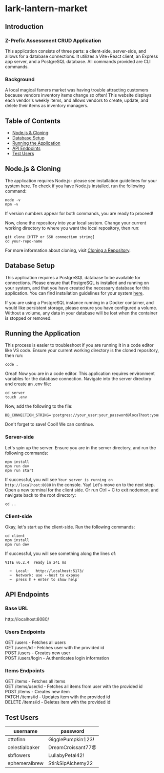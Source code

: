 # lark-lantern-market

## Introduction

### Z-Prefix Assessment CRUD Application
This application consists of three parts: a client-side, server-side, and allows for a database connections.
It utilizes a Vite+React client, an Express app server, and a PostgreSQL database. All commands provided are CLI commands.

### Background
A local magical famers market was having trouble attracting customers because vendors inventory items change so often! This website displays each vendor's weekly items, and allows vendors to create, update, and delete their items as inventory managers.


## Table of Contents
- [Node.js & Cloning](#nodejs--cloning)
- [Database Setup](#database-setup)
- [Running the Application](#running-the-application)
- [API Endpoints](#api-endpoints)
- [Test Users](#test-users)

## Node.js & Cloning
The application requires Node.js- please see installation guidelines for your system [here](https://nodejs.org/en/download).
To check if you have Node.js installed, run the following command:
```
node -v
npm -v
```
If version numbers appear for both commands, you are ready to proceed!

Now, clone the repository into your local system. Change your current working directory to where you want the local repository, then run:
```
git clone [HTTP or SSH connection string]
cd your-repo-name
```
For more information about cloning, visit [Cloning a Repository](https://docs.github.com/en/repositories/creating-and-managing-repositories/cloning-a-repository).

## Database Setup
This application requires a PostgreSQL database to be available for connections. Please ensure that PostgreSQL is installed and running on your system, and that you have created the necessary database for this application. You can find installation guidelines for your system [here](https://www.postgresql.org/download/).

If you are using a PostgreSQL instance running in a Docker container, and would like persistent storage, please ensure you have configured a volume. Without a volume, any data in your database will be lost when the container is stopped or removed.

## Running the Application
This process is easier to troubleshoot if you are running it in a code editor like VS code. Ensure your current working directory is the cloned repository, then run:
```
code .
```
Great! Now you are in a code editor. This application requires environment variables for the database connection. Navigate into the server directory and create an .env file:
```
cd server
touch .env
```
Now, add the following to the file:
```
DB_CONNECTION_STRING='postgres://your_user:your_password@localhost:your_port/your_database'
```
Don't forget to save! Cool! We can continue.

### Server-side
Let's spin up the server. Ensure you are in the server directory, and run the following commands:
```
npm install
npm run dev
npm run start
```
If successful, you will see `Your server is running on http://localhost:8080` in the console.
Yay! Let's move on to the next step. Open a new terminal for the client side. Or run Ctrl + C to exit nodemon, and navigate back to the root directory:
```
cd ..
```

### Client-side
Okay, let's start up the client-side. Run the following commands:
```
cd client
npm install
npm run dev
```
If successful, you will see something along the lines of:

```
VITE v6.2.4  ready in 241 ms

  ➜  Local:   http://localhost:5173/
  ➜  Network: use --host to expose
  ➜  press h + enter to show help`
```

## API Endpoints

### Base URL
http://localhost:8080/

### Users Endpoints
GET /users - Fetches all users\
GET /users/id - Fetches user with the provided id\
POST /users - Creates new user\
POST /users/login - Authenticates login information

### Items Endpoints
GET /items - Fetches all items\
GET /items/user/id - Fetches all items from user with the provided id\
POST /items - Creates new item\
PATCH /items/id - Updates item with the provided id\
DELETE /items/id - Deletes item with the provided id

## Test Users
|username|password|
|--------|--------|
|ottofinn|GigglePumpkin123!|
|celestialbaker|DreamCroissant77@|
|sbflowers|LullabyPetal42!|
|ephemeralbrew|Stir&SipAlchemy22|